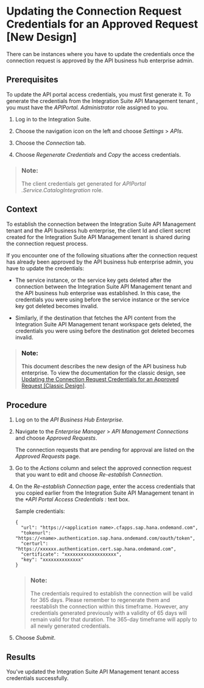 <!-- loio882e1d96edc04a069ad99d466ff8a9ff -->

# Updating the Connection Request Credentials for an Approved Request \[New Design\]

There can be instances where you have to update the credentials once the connection request is approved by the API business hub enterprise admin.



<a name="loio882e1d96edc04a069ad99d466ff8a9ff__prereq_unb_5nc_tpb"/>

## Prerequisites

To update the API portal access credentials, you must first generate it. To generate the credentials from the Integration Suite API Management tenant , you must have the *APIPortal. Administrator* role assigned to you.

1.  Log in to the Integration Suite.

2.  Choose the navigation icon on the left and choose *Settings* \> *APIs*.

3.  Choose the *Connection* tab.

4.  Choose *Regenerate Credentials* and *Copy* the access credentials.


> ### Note:  
> The client credentials get generated for *APIPortal .Service.CatalogIntegration* role.



<a name="loio882e1d96edc04a069ad99d466ff8a9ff__context_xmh_dsd_tpb"/>

## Context

To establish the connection between the Integration Suite API Management tenant and the API business hub enterprise, the client Id and client secret created for the Integration Suite API Management tenant is shared during the connection request process.

If you encounter one of the following situations after the connection request has already been approved by the API business hub enterprise admin, you have to update the credentials:

-   The service instance, or the service key gets deleted after the connection between the Integration Suite API Management tenant and the API business hub enterprise was established. In this case, the credentials you were using before the service instance or the service key got deleted becomes invalid.

-   Similarly, if the destination that fetches the API content from the Integration Suite API Management tenant workspace gets deleted, the credentials you were using before the destination got deleted becomes invalid.


> ### Note:  
> This document describes the new design of the API business hub enterprise. To view the documentation for the classic design, see [Updating the Connection Request Credentials for an Approved Request \[Classic Design\]](updating-the-connection-request-credentials-for-an-approved-request-classic-design-b583b7a.md).



<a name="loio882e1d96edc04a069ad99d466ff8a9ff__steps_ymh_dsd_tpb"/>

## Procedure

1.  Log on to the *API Business Hub Enterprise*.

2.  Navigate to the *Enterprise Manager* \> *API Management Connections* and choose *Approved Requests*.

    The connection requests that are pending for approval are listed on the *Approved Requests* page.

3.  Go to the *Actions* column and select the approved connection request that you want to edit and choose *Re-establish Connection*.

4.  On the *Re-establish Connection* page, enter the access credentials that you copied earlier from the Integration Suite API Management tenant in the *\*API Portal Access Credentials :* text box.

    Sample credentials:

    ```
    {
      "url": "https://<application name>.cfapps.sap.hana.ondemand.com",
      "tokenurl": "https://<name>.authentication.sap.hana.ondemand.com/oauth/token",
      "certurl": "https://xxxxxx.authentication.cert.sap.hana.ondemand.com",
      "certificate": "xxxxxxxxxxxxxxxxxxx",
      "key": "xxxxxxxxxxxxxx"
    }
    ```

    > ### Note:  
    > The credentials required to establish the connection will be valid for 365 days. Please remember to regenerate them and reestablish the connection within this timeframe. However, any credentials generated previously with a validity of 65 days will remain valid for that duration. The 365-day timeframe will apply to all newly generated credentials.

5.  Choose *Submit*.




<a name="loio882e1d96edc04a069ad99d466ff8a9ff__result_yk3_ng1_x4b"/>

## Results

You’ve updated the Integration Suite API Management tenant access credentials successfully.

